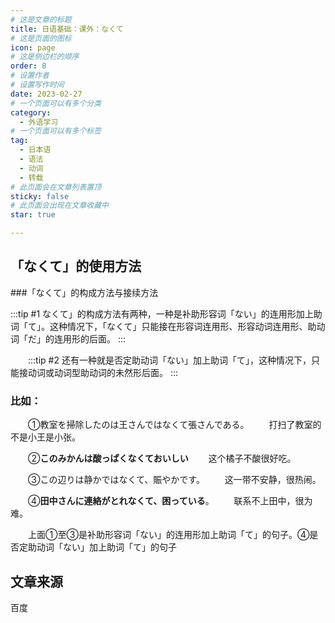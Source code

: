```yaml
---
# 这是文章的标题
title: 日语基础：课外：なくて
# 这是页面的图标
icon: page
# 这是侧边栏的顺序
order: 8
# 设置作者
# 设置写作时间
date: 2023-02-27
# 一个页面可以有多个分类
category:
  - 外语学习
# 一个页面可以有多个标签
tag:
  - 日本语
  - 语法
  - 动词
  - 转载
# 此页面会在文章列表置顶
sticky: false
# 此页面会出现在文章收藏中
star: true

---
```





## 「なくて」的使用方法

###「なくて」的构成方法与接续方法

:::tip #1
なくて」的构成方法有两种，一种是补助形容词「ない」的连用形加上助词「て」。这种情况下，「なくて」只能接在形容词连用形、形容动词连用形、助动词「だ」的连用形的后面。
:::

　　:::tip #2
还有一种就是否定助动词「ない」加上助词「て」，这种情况下，只能接动词或动词型助动词的未然形后面。
:::

### 比如：
　　①教室を掃除したのは王さんではなくて張さんである。
　　打扫了教室的不是小王是小张。

　　②**このみかんは酸っぱくなくておいしい**
　　这个橘子不酸很好吃。

　　③この辺りは静かではなくて、賑やかです。
　　这一带不安静，很热闹。

　　④**田中さんに連絡がとれなくて、困っている**。
　　联系不上田中，很为难。

　　上面①至③是补助形容词「ない」的连用形加上助词「て」的句子。④是否定助动词「ない」加上助词「て」的句子
 
 ## 文章来源
 百度


　　
